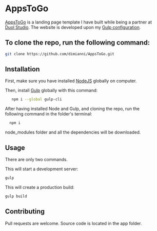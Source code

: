 # AppsToGo 

[AppsToGo](https://dimianni.github.io/AppsToGo/) is a landing page template I have built while being a partner at [Duol Studio](https://duolstudio.com/). The website is developed upon my [Gulp configuration](https://github.com/dimianni/gulp_config).

## To clone the repo, run the following command:

```bash
git clone https://github.com/dimianni/AppsToGo.git
```

## Installation

First, make sure you have installed [NodeJS](https://nodejs.org/en/) globally on computer.

Then, install [Gulp](https://gulpjs.com/docs/en/getting-started/quick-start) globally with this command:

```bash
   npm i --global gulp-cli
```

After having installed Node and Gulp, and cloning the repo, run the following command in the folder's terminal:

```bash
  npm i 
```

node_modules folder and all the dependencies will be downloaded.

## Usage

There are only two commands.

This will start a development server:
```bash
gulp
```

This will create a production build:
```bash
gulp build
```

## Contributing

Pull requests are welcome. Source code is located in the app folder.

